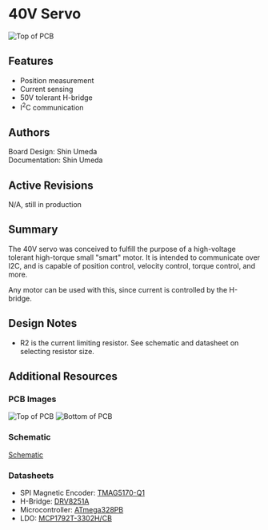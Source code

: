 # 40V Servo

![Top of PCB](outputs/servo-out/top.png)

## Features

- Position measurement
- Current sensing
- 50V tolerant H-bridge
- I<sup>2</sup>C communication

## Authors

Board Design: Shin Umeda  
Documentation: Shin Umeda

## Active Revisions

N/A, still in production

## Summary

The 40V servo was conceived to fulfill the purpose of a high-voltage tolerant
high-torque small "smart" motor. It is intended to communicate over I2C, and
is capable of position control, velocity control, torque control, and more.

Any motor can be used with this, since current is controlled by the H-bridge.

## Design Notes

- R2 is the current limiting resistor. See schematic and datasheet on selecting
    resistor size.

## Additional Resources

### PCB Images

![Top of PCB](outputs/servo-out/top.png)
![Bottom of PCB](outputs/servo-out/bottom.png)

### Schematic

[Schematic](outputs/servo-out/sch.pdf)

### Datasheets

- SPI Magnetic Encoder: [TMAG5170-Q1](https://www.ti.com/lit/ds/symlink/tmag5170-q1.pdf?ts=1718980511538&ref_url=https%253A%252F%252Fwww.ti.com%252Fproduct%252FTMAG5170-Q1%253Fbm-verify%253DAAQAAAAJ_____zMmkPwHZV65omkmDMfWsKhNCW7OsutlH_rh1k2x93WbOfbfJPjfC--pIB9nB9r8_1eOU1ksnWsXo0SiZatW4efrRY94ky1N_JZ-IC6djIteCFnFNbPwZmJBys3g5uqeiVnHnRNt7hATPXdY8hkSaVj-zyJ8DJVcHbsx5yVanDy1-nNSUmsq7_Hugddjh5o4mIBShVQAPBYPLyTDgqe1pB5IfqsMjpy-QMaPjhkNexe_TUfnM2gt5sQN_pMA6OzUMoH95bwZ9-gWf8nYwywAGO4Rm24jLaasu0wirjUY0HcYzL0a)
- H-Bridge: [DRV8251A](https://www.ti.com/lit/ds/symlink/drv8251a.pdf?ts=1647896037237&ref_url=https%253A%252F%252Fwww.ti.com%252Fstore%252Fti%252Fen%252Fp%252Fproduct%252F%253Fp%253DDRV8251ADDAR%2526keyMatch%253DDRV8251ADDAR%2526tisearch%253Dsearch-everything%2526usecase%253DO)
- Microcontroller: [ATmega328PB](https://ww1.microchip.com/downloads/aemDocuments/documents/MCU08/ProductDocuments/DataSheets/40001906C.pdf)
- LDO: [MCP1792T-3302H/CB](https://ww1.microchip.com/downloads/aemDocuments/documents/APID/ProductDocuments/DataSheets/MCP1792-Family-Data-Sheet-DS20006229D.pdf)
